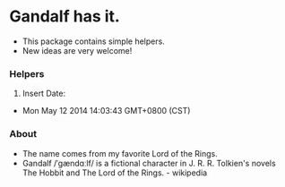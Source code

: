 # Gandalf has it.

*  This package contains simple helpers.
*  New ideas are very welcome!

### Helpers
1.  Insert Date:
  *  Mon May 12 2014 14:03:43 GMT+0800 (CST)

###  About
*  The name comes from my favorite Lord of the Rings.
*  Gandalf /ˈɡændɑːlf/ is a fictional character in J. R. R. Tolkien's novels The Hobbit and The Lord of the Rings.  - wikipedia
